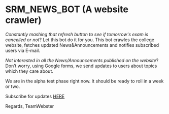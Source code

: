 # SRM_NEWS_BOT (A website crawler)

*Constantly mashing that refresh button to see if tomorrow's exam is cancelled or not*? Let this bot do it for you.
This bot crawles the college website, fetches updated News&Announcements and notifies subscribed users via E-mail. 

*Not interested in all the News/Announcements published on the website*?
Don’t worry, using Google forms, we send updates to users about topics which they care about.

We are in the alpha test phase right now. It should be ready to roll in a week or two.

Subscribe for updates [HERE](https://goo.gl/QykDr5)

Regards, 
TeamWebster
